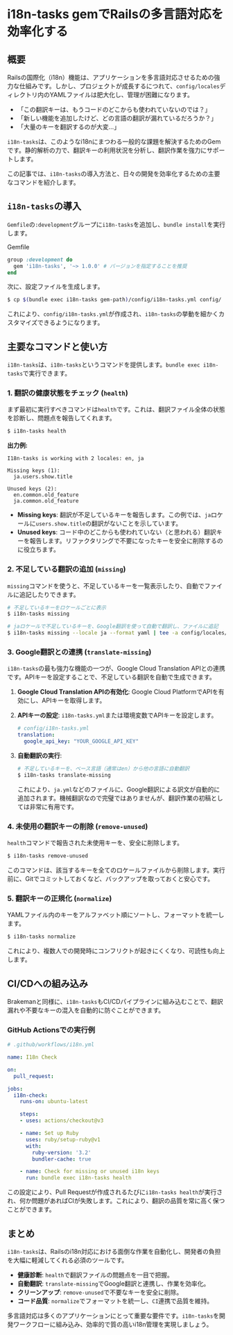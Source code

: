 # i18n-tasks gemでRailsの多言語対応を効率化する

## 概要

Railsの国際化（i18n）機能は、アプリケーションを多言語対応させるための強力な仕組みです。しかし、プロジェクトが成長するにつれて、`config/locales`ディレクトリ内のYAMLファイルは肥大化し、管理が困難になります。

-   「この翻訳キーは、もうコードのどこからも使われていないのでは？」
-   「新しい機能を追加したけど、どの言語の翻訳が漏れているだろうか？」
-   「大量のキーを翻訳するのが大変...」

`i18n-tasks`は、このようなi18nにまつわる一般的な課題を解決するためのGemです。静的解析の力で、翻訳キーの利用状況を分析し、翻訳作業を強力にサポートします。

この記事では、`i18n-tasks`の導入方法と、日々の開発を効率化するための主要なコマンドを紹介します。

## `i18n-tasks`の導入

`Gemfile`の`:development`グループに`i18n-tasks`を追加し、`bundle install`を実行します。

Gemfile
```ruby
group :development do
  gem 'i18n-tasks', '~> 1.0.0' # バージョンを指定することを推奨
end
```

次に、設定ファイルを生成します。

```bash
$ cp $(bundle exec i18n-tasks gem-path)/config/i18n-tasks.yml config/
```

これにより、`config/i18n-tasks.yml`が作成され、`i18n-tasks`の挙動を細かくカスタマイズできるようになります。

## 主要なコマンドと使い方

`i18n-tasks`は、`i18n-tasks`というコマンドを提供します。`bundle exec i18n-tasks`で実行できます。

### 1. 翻訳の健康状態をチェック (`health`)

まず最初に実行すべきコマンドは`health`です。これは、翻訳ファイル全体の状態を診断し、問題点を報告してくれます。

```bash
$ i18n-tasks health
```

**出力例:**

```
I18n-tasks is working with 2 locales: en, ja

Missing keys (1):
  ja.users.show.title

Unused keys (2):
  en.common.old_feature
  ja.common.old_feature
```

-   **Missing keys**: 翻訳が不足しているキーを報告します。この例では、`ja`ロケールに`users.show.title`の翻訳がないことを示しています。
-   **Unused keys**: コード中のどこからも使われていない（と思われる）翻訳キーを報告します。リファクタリングで不要になったキーを安全に削除するのに役立ちます。

### 2. 不足している翻訳の追加 (`missing`)

`missing`コマンドを使うと、不足しているキーを一覧表示したり、自動でファイルに追記したりできます。

```bash
# 不足しているキーをロケールごとに表示
$ i18n-tasks missing

# jaロケールで不足しているキーを、Google翻訳を使って自動で翻訳し、ファイルに追記
$ i18n-tasks missing --locale ja --format yaml | tee -a config/locales/ja.yml
```

### 3. Google翻訳との連携 (`translate-missing`)

`i18n-tasks`の最も強力な機能の一つが、Google Cloud Translation APIとの連携です。APIキーを設定することで、不足している翻訳を自動で生成できます。

1.  **Google Cloud Translation APIの有効化**: Google Cloud PlatformでAPIを有効にし、APIキーを取得します。
2.  **APIキーの設定**: `i18n-tasks.yml`または環境変数でAPIキーを設定します。

    ```yaml
    # config/i18n-tasks.yml
    translation:
      google_api_key: "YOUR_GOOGLE_API_KEY"
    ```

3.  **自動翻訳の実行**:

    ```bash
    # 不足しているキーを、ベース言語（通常はen）から他の言語に自動翻訳
    $ i18n-tasks translate-missing
    ```

    これにより、`ja.yml`などのファイルに、Google翻訳による訳文が自動的に追加されます。機械翻訳なので完璧ではありませんが、翻訳作業の初稿としては非常に有用です。

### 4. 未使用の翻訳キーの削除 (`remove-unused`)

`health`コマンドで報告された未使用キーを、安全に削除します。

```bash
$ i18n-tasks remove-unused
```

このコマンドは、該当するキーを全てのロケールファイルから削除します。実行前に、Gitでコミットしておくなど、バックアップを取っておくと安心です。

### 5. 翻訳キーの正規化 (`normalize`)

YAMLファイル内のキーをアルファベット順にソートし、フォーマットを統一します。

```bash
$ i18n-tasks normalize
```

これにより、複数人での開発時にコンフリクトが起きにくくなり、可読性も向上します。

## CI/CDへの組み込み

Brakemanと同様に、`i18n-tasks`もCI/CDパイプラインに組み込むことで、翻訳漏れや不要なキーの混入を自動的に防ぐことができます。

### GitHub Actionsでの実行例

```yaml
# .github/workflows/i18n.yml

name: I18n Check

on:
  pull_request:

jobs:
  i18n-check:
    runs-on: ubuntu-latest

    steps:
    - uses: actions/checkout@v3

    - name: Set up Ruby
      uses: ruby/setup-ruby@v1
      with:
        ruby-version: '3.2'
        bundler-cache: true

    - name: Check for missing or unused i18n keys
      run: bundle exec i18n-tasks health
```

この設定により、Pull Requestが作成されるたびに`i18n-tasks health`が実行され、何か問題があればCIが失敗します。これにより、翻訳の品質を常に高く保つことができます。

## まとめ

`i18n-tasks`は、Railsのi18n対応における面倒な作業を自動化し、開発者の負担を大幅に軽減してくれる必須のツールです。

-   **健康診断**: `health`で翻訳ファイルの問題点を一目で把握。
-   **自動翻訳**: `translate-missing`でGoogle翻訳と連携し、作業を効率化。
-   **クリーンアップ**: `remove-unused`で不要なキーを安全に削除。
-   **コード品質**: `normalize`でフォーマットを統一し、`CI`連携で品質を維持。

多言語対応は多くのアプリケーションにとって重要な要件です。`i18n-tasks`を開発ワークフローに組み込み、効率的で質の高いi18n管理を実現しましょう。
